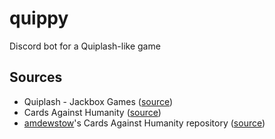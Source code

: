 # quippy
Discord bot for a Quiplash-like game

## Sources
* Quiplash - Jackbox Games ([source](https://steamcommunity.com/app/397460/discussions/0/451850468372557278/))
* Cards Against Humanity ([source](http://s3.amazonaws.com/cah/CAH_MainGame.pdf))
* [amdewstow](https://github.com/amdewstow)'s Cards Against Humanity repository ([source](https://github.com/amdewstow/CAHIdeas))
